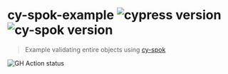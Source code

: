# cy-spok-example ![cypress version](https://img.shields.io/badge/cypress-9.0.0-brightgreen) ![cy-spok version](https://img.shields.io/badge/cy--spok-1.4.1-brightgreen)
> Example validating entire objects using [cy-spok](https://github.com/bahmutov/cy-spok)

![GH Action status](https://github.com/bahmutov/cy-spok-example/workflows/tests/badge.svg?branch=master)
